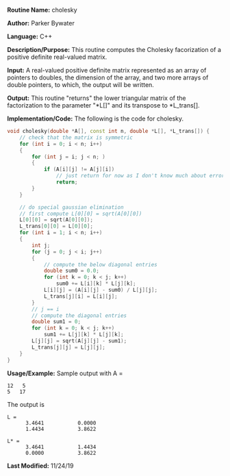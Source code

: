 **Routine Name:** cholesky

**Author:** Parker Bywater

**Language:** C++

**Description/Purpose:** This routine computes the Cholesky facorization of a positive definite real-valued matrix. 

**Input:** A real-valued positive definite matrix represented as an array of pointers to doubles, the dimension of the array, 
and two more arrays of double pointers, to which, the output will be written.  
 
**Output:** This routine "returns" the lower triangular matrix of the factorization to the parameter "\*L[]" and its
transpose to \*L\_trans[].

**Implementation/Code:** The following is the code for cholesky. 
   
```C++
void cholesky(double *A[], const int n, double *L[], *L_trans[]) {
    // check that the matrix is symmetric
    for (int i = 0; i < n; i++)
    {
        for (int j = i; j < n; )
        {
            if (A[i][j] != A[j][i])
                // just return for now as I don't know much about error handling in C++
                return;
        }
    }

    // do special gaussian elimination
    // first compute L[0][0] = sqrt(A[0][0])
    L[0][0] = sqrt(A[0][0]);
    L_trans[0][0] = L[0][0];
    for (int i = 1; i < n; i++) 
    {
        int j;
        for (j = 0; j < i; j++) 
        {
            // compute the below diagonal entries
            double sum0 = 0.0;
            for (int k = 0; k < j; k++)
                sum0 += L[i][k] * L[j][k];
            L[i][j] = (A[i][j] - sum0) / L[j][j];
            L_trans[j][i] = L[i][j]; 
        }
        // j == i
        // compute the diagonal entries
        double sum1 = 0;
        for (int k = 0; k < j; k++)
            sum1 += L[j][k] * L[j][k];
        L[j][j] = sqrt(A[j][j] - sum1);
        L_trans[j][j] = L[j][j]; 
    }
}    
```

**Usage/Example:** Sample output with A = 
    
    12   5
    5   17
    
The output is 

    L =
          3.4641           0.0000
          1.4434           3.8622

    L* =
          3.4641           1.4434
          0.0000           3.8622


**Last Modified:** 11/24/19
